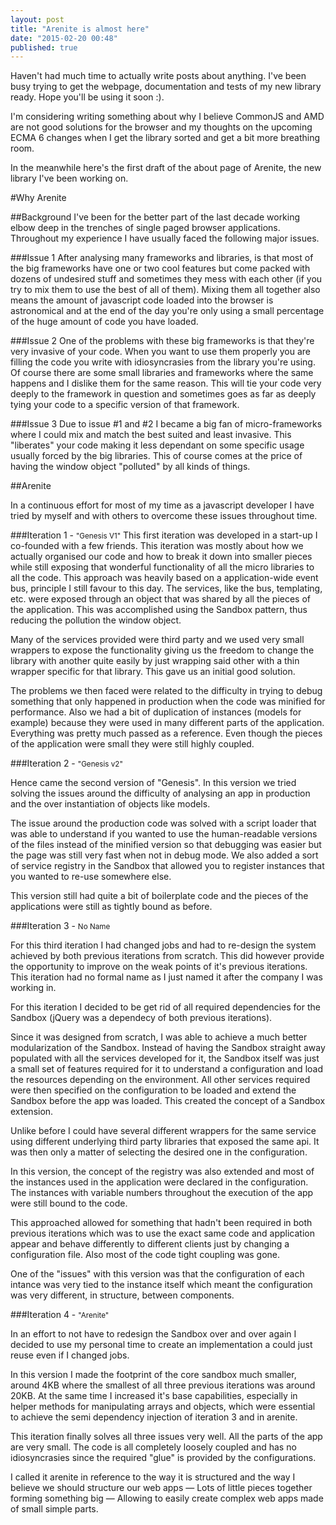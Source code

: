 ```yaml
---
layout: post
title: "Arenite is almost here"
date: "2015-02-20 00:48"
published: true
---
```


Haven't had much time to actually write posts about anything. I've been busy trying to get the webpage, documentation and tests of my new library ready. Hope you'll be using it soon :).

I'm considering writing something about why I believe CommonJS and AMD are not good solutions for the browser and my thoughts on the upcoming ECMA 6 changes when I get the library sorted and get a bit more breathing room.

In the meanwhile here's the first draft of the about page of Arenite, the new library I've been working on.


#Why Arenite

##Background
I've been for the better part of the last decade working elbow deep in the trenches of single paged browser applications. Throughout my experience I have usually faced the following major issues.

###Issue 1
After analysing many frameworks and libraries, is that most of the big frameworks have one or two cool features but come packed with dozens of undesired stuff and sometimes they mess with each other (if you try to mix them to use the best of all of them). Mixing them all together also means the amount of javascript code loaded into the browser is astronomical and at the end of the day you're only using a small percentage of the huge amount of code you have loaded.

###Issue 2
One of the problems with these big frameworks is that they're very invasive of your code. When you want to use them properly you are filling the code you write with idiosyncrasies from the library you're using. Of course there are some small libraries and frameworks where the same happens and I dislike them for the same reason. This will tie your code very deeply to the framework in question and sometimes goes as far as deeply tying your code to a specific version of that framework.

###Issue 3
Due to issue #1 and #2 I became a big fan of micro-frameworks where I could mix and match the best suited and least invasive.  This "liberates" your code making it less dependant on some specific usage usually forced by the big libraries. This of course comes at the price of having the window object "polluted" by all kinds of things.

##Arenite

In a continuous effort for most of my time as a javascript developer I have tried by myself and with others to overcome these issues throughout time.

###Iteration 1 - <small>"Genesis V1"</small>
This first iteration was developed in a start-up I co-founded with a few friends. This iteration was mostly about how we actually organised our code and how to break it down into smaller pieces while still exposing that wonderful functionality of all the micro libraries to all the code. This approach was heavily based on a application-wide event bus, principle I still favour to this day. The services, like the bus, templating, etc. were exposed through an object that was shared by all the pieces of the application. This was accomplished using the Sandbox pattern, thus reducing the pollution the window object.

Many of the services provided were third party and we used very small wrappers to expose the functionality giving us the freedom to change the library with another quite easily by just wrapping said other with a thin wrapper specific for that library. This gave us an initial good solution.

The problems we then faced were related to the difficulty in trying to debug something that only happened in production when the code was minified for performance. Also we had a bit of duplication of instances (models for example) because they were used in many different parts of the application. Everything was pretty much passed as a reference. Even though the pieces of the application were small they were still highly coupled.


###Iteration 2 - <small>"Genesis v2"</small>

Hence came the second version of "Genesis". In this version we tried solving the issues around the difficulty of analysing an app in production and the over instantiation of objects like models.

The issue around the production code was solved with a script loader that was able to understand if you wanted to use the human-readable versions of the files instead of the minified version so that debugging was easier but the page was still very fast when not in debug mode. We also added a sort of service registry in the Sandbox that allowed you to register instances that you wanted to re-use somewhere else.

This version still had quite a bit of boilerplate code and the pieces of the applications were still as tightly bound as before.

###Iteration 3 - <small>No Name</small>

For this third iteration I had changed jobs and had to re-design the system achieved by both previous iterations from scratch. This did however provide the opportunity to improve on the weak points of it's previous iterations. This iteration had no formal name as I just named it after the company I was working in.

For this iteration I decided to be get rid of all required dependencies for the Sandbox (jQuery was a dependecy of both previous iterations).

Since it was designed from scratch, I was able to achieve a much better modularization of the Sandbox. Instead of having the Sandbox straight away populated with all the services developed for it, the Sandbox itself was just a small set of features required for it to understand a configuration and load the resources depending on the environment. All other services required were then specified on the configuration to be loaded and extend the Sandbox before the app was loaded. This created the concept of a Sandbox extension.

Unlike before I could have several different wrappers for the same service using different underlying third party libraries that exposed the same api. It was then only a matter of selecting the desired one in the configuration.

In this version, the concept of the registry was also extended and most of the instances used in the application were declared in the configuration. The instances with variable numbers throughout the execution of the app were still bound to the code.

This approached allowed for something that hadn't been required in both previous iterations which was to use the exact same code and application appear and behave differently to different clients just by changing a configuration file. Also most of the code tight coupling was gone.

One of the "issues" with this version was that the configuration of each intance was very tied to the instance itself which meant the configuration was very different, in structure, between components.

###Iteration 4 - <small>"Arenite"</small>

In an effort to not have to redesign the Sandbox over and over again I decided to use my personal time to create an implementation a could just reuse even if I changed jobs.

In this version I made the footprint of the core sandbox much smaller, around 4KB where the smallest of all three previous iterations was around 20KB. At the same time I increased it's base capabilities, especially in helper methods for manipulating arrays and objects, which were essential to achieve the semi dependency injection of iteration 3 and in arenite.

This iteration finally solves all three issues very well. All the parts of the app are very small. The code is all completely loosely coupled and has no idiosyncrasies since the required "glue" is provided by the configurations.

I called it arenite in reference to the way it is structured and the way I believe we should structure our web apps — Lots of little pieces together forming something big — Allowing to easily create complex web apps made of small simple parts.
